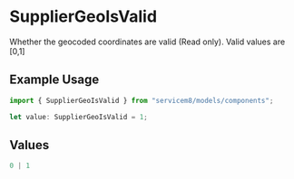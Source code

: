 # SupplierGeoIsValid

Whether the geocoded coordinates are valid (Read only).  Valid values are [0,1]

## Example Usage

```typescript
import { SupplierGeoIsValid } from "servicem8/models/components";

let value: SupplierGeoIsValid = 1;
```

## Values

```typescript
0 | 1
```